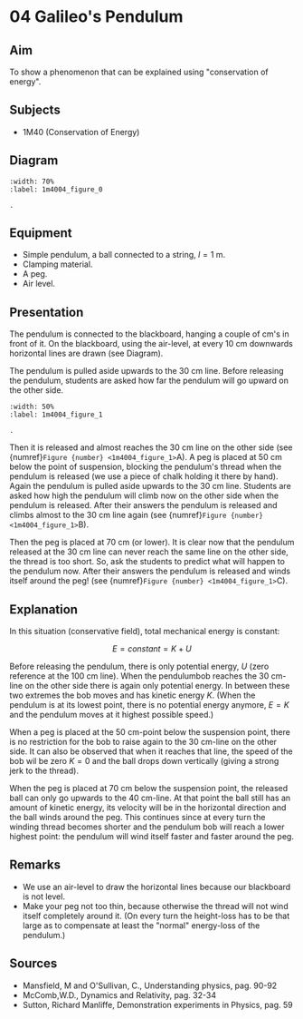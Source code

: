 # 04 Galileo's Pendulum 

  
## Aim   
To show a phenomenon that can be explained using "conservation of energy".    
  
## Subjects   
* 1M40 (Conservation of Energy)   

## Diagram
   
```{figure} figures/figure_0.png  
:width: 70%  
:label: 1m4004_figure_0  

. 
```

## Equipment   
 *  Simple pendulum, a ball connected to a string, $l=1\mathrm{~m}$. 
 *  Clamping material. 
 *  A peg. 
 *  Air level.
    
  
## Presentation   
The pendulum is connected to the blackboard, hanging a couple of cm's in front of it. On the blackboard, using the air-level, at every $10 \mathrm{~cm}$ downwards horizontal lines are drawn (see Diagram).

The pendulum is pulled aside upwards to the $30 \mathrm{~cm}$ line. Before releasing the pendulum, students are asked how far the pendulum will go upward on the other side.

```{figure} figures/figure_1.png  
:width: 50%  
:label: 1m4004_figure_1  

. 
```
Then it is released and almost reaches the $30 \mathrm{~cm}$ line on the other side (see {numref}`Figure {number} <1m4004_figure_1>`A). A peg is placed at $50 \mathrm{~cm}$ below the point of suspension, blocking the pendulum's thread when the pendulum is released (we use a piece of chalk holding it there by hand). Again the pendulum is pulled aside upwards to the $30 \mathrm{~cm}$ line. Students are asked how high the pendulum will climb now on the other side when the pendulum is released. After their answers the pendulum is released and climbs almost to the $30 \mathrm{~cm}$ line again (see {numref}`Figure {number} <1m4004_figure_1>`B).

Then the peg is placed at $70 \mathrm{~cm}$ (or lower). It is clear now that the pendulum released at the $30 \mathrm{~cm}$ line can never reach the same line on the other side, the thread is too short. So, ask the students to predict what will happen to the pendulum now. After their answers the pendulum is released and winds itself around the peg! (see {numref}`Figure {number} <1m4004_figure_1>`C). 
  
## Explanation   
In this situation (conservative field), total mechanical energy is constant:

$$E= constant =K+U$$ 

Before releasing the pendulum, there is only potential energy, $U$ (zero reference at the $100 \mathrm{~cm}$ line). When the pendulumbob reaches the $30 \mathrm{~cm}$-line on the other side there is again only potential energy. In between these two extremes the bob moves and has kinetic energy $K$. (When the pendulum is at its lowest point, there is no potential energy anymore, $E=K$ and the pendulum moves at it highest possible speed.)

When a peg is placed at the $50 \mathrm{~cm}$-point below the suspension point, there is no restriction for the bob to raise again to the $30 \mathrm{~cm}$-line on the other side. It can also be observed that when it reaches that line, the speed of the bob wil be zero $K=0$ and the ball drops down vertically (giving a strong jerk to the thread).

When the peg is placed at $70 \mathrm{~cm}$ below the suspension point, the released ball can only go upwards to the $40 \mathrm{~cm}$-line. At that point the ball still has an amount of kinetic energy, its velocity will be in the horizontal direction and the ball winds around the peg. This continues since at every turn the winding thread becomes shorter and the pendulum bob will reach a lower highest point: the pendulum will wind itself faster and faster around the peg.
  
## Remarks
 * We use an air-level to draw the horizontal lines because our blackboard is not level. 
 *  Make your peg not too thin, because otherwise the thread will not wind itself completely around it. (On every turn the height-loss has to be that large as to compensate at least the "normal" energy-loss of the pendulum.)
   
  
## Sources
 *  Mansfield, M and O'Sullivan, C., Understanding physics, pag. 90-92 
 *  McComb,W.D., Dynamics and Relativity, pag. 32-34 
 *  Sutton, Richard Manliffe, Demonstration experiments in Physics, pag. 59
  